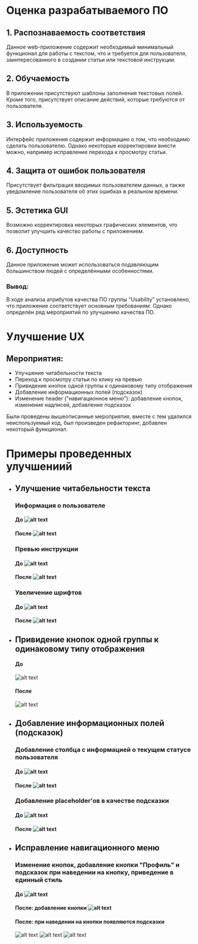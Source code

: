 # Оценка разрабатываемого ПО
## 1. Распознаваемость соответствия
Данное web-приложение содержит необходимый минимальный функционал для работы с текстом, что и требуется для пользователя, заинтересованного в создании статьи или текстовой инструкции.
## 2. Обучаемость
В приложении присутствуют шаблоны заполнения текстовых полей. Кроме того, присутствует описание действий, которые требуются от пользователя.
## 3. Используемость
Интерфейс приложения содержит информацию о том, что необходимо сделать пользователю. Однако некоторые корректировки внести можно, например исправление перехода к просмотру статьи.
## 4. Защита от ошибок пользователя
Присутствует фильтрация вводимых пользователем данных, а также уведомление пользователя об этих ошибках в реальном времени. 
## 5. Эстетика GUI
Возможно корректировка некоторых графических элементов, что позволит улучшить качество работы с приложением.
## 6. Доступность
Данное приложение может использоваться подавляющим большинством людей с определёнными особенностями.

### Вывод:
В ходе анализа атрибутов качества ПО группы “Usability” установлено, что приложение соответствует основным требованиям. Однако определён ряд мероприятий по улучшению качества ПО.

# Улучшение UX
## Мероприятия:
* Улучшение читабельности текста
* Переход к просмотру статьи по клику на превью
* Привидение кнопок одной группы к одинаковому типу отображения
* Добавление информационных полей (подсказок)
* Изменение header ("навигационное меню"): добавление кнопок, изменение надписей, добавление подсказок

Были проведены вышеописанные мероприятия, вместе с тем удалился неиспользуемый код, был произведен рефакторинг, добавлен некоторый функционал.

# Примеры проведенных улучшениий

* ##  Улучшение читабельности текста
    ### Информация о пользователе 
    ####  До ![alt text](https://github.com/anyablischik/HFP-Front/blob/master/Improvement_UX_Examples/userInfoBefore.png)
    ####  После ![alt text](https://github.com/anyablischik/HFP-Front/blob/master/Improvement_UX_Examples/userInfoAfter.png)
  
    ### Превью инструкции 
    ####  До ![alt text](https://github.com/anyablischik/HFP-Front/blob/master/Improvement_UX_Examples/previewInstructionBefore.png)
    ####  После ![alt text](https://github.com/anyablischik/HFP-Front/blob/master/Improvement_UX_Examples/previewInstructionAfter.png)

    ### Увеличение шрифтов
    ####  До ![alt text](https://github.com/anyablischik/HFP-Front/blob/master/Improvement_UX_Examples/Capture2.PNG)
    ####  После ![alt text](https://github.com/anyablischik/HFP-Front/blob/master/Improvement_UX_Examples/Capture3.PNG)

* ## Привидение кнопок одной группы к одинаковому типу отображения
    ####  До 
    ![alt text](https://github.com/anyablischik/HFP-Front/blob/master/Improvement_UX_Examples/buttonsBefore.png)
    ####  После 
    ![alt text](https://github.com/anyablischik/HFP-Front/blob/master/Improvement_UX_Examples/buttonsAfter.png)
    
* ## Добавление информационных полей (подсказок) 
    ### Добавление столбца с информацией о текущем статусе пользователя
    ####  До ![alt text](https://github.com/anyablischik/HFP-Front/blob/master/Improvement_UX_Examples/Снимок%20экрана%202018-04-28%20в%200.57.56.png)
    ####  После ![alt text](https://github.com/anyablischik/HFP-Front/blob/master/Improvement_UX_Examples/Снимок%20экрана%202018-04-28%20в%201.37.18.png)

    ### Добавление placeholder'ов в качестве подсказки
    ####  До ![alt text](https://github.com/anyablischik/HFP-Front/blob/master/Improvement_UX_Examples/Capture4.PNG)
    ####  После ![alt text](https://github.com/anyablischik/HFP-Front/blob/master/Improvement_UX_Examples/Capture5.PNG)

 * ## Исправление навигационного меню
    ### Изменение кнопок, добавление кнопки "Профиль" и подсказок при наведении на кнопку, приведение в единный стиль
    ####  До ![alt text](https://github.com/anyablischik/HFP-Front/blob/master/Improvement_UX_Examples/Capture.PNG)
    ####  После: добавление кнопки ![alt text](https://github.com/anyablischik/HFP-Front/blob/master/Improvement_UX_Examples/Capture1.PNG)
    ####  После: при наведении на кнопки появляются подсказки 
    ![alt text](https://github.com/anyablischik/HFP-Front/blob/master/Improvement_UX_Examples/buttonHeader1.jpg)
    ![alt text](https://github.com/anyablischik/HFP-Front/blob/master/Improvement_UX_Examples/buttonHeader2.jpg)
    ![alt text](https://github.com/anyablischik/HFP-Front/blob/master/Improvement_UX_Examples/buttonHeader3.jpg)
